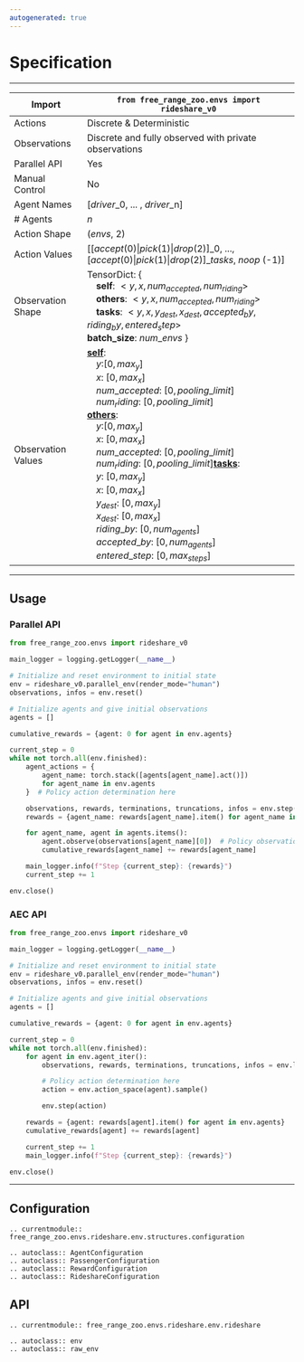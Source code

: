 ```yaml
---
autogenerated: true
---
```


# Specification

---

| Import             | `from free_range_zoo.envs import rideshare_v0`                                                                                                                                                                                                                                                                                                                                                                                                                                                                                                                                                                             |
| ------------------ | -------------------------------------------------------------------------------------------------------------------------------------------------------------------------------------------------------------------------------------------------------------------------------------------------------------------------------------------------------------------------------------------------------------------------------------------------------------------------------------------------------------------------------------------------------------------------------------------------------------------------- |
| Actions            | Discrete & Deterministic                                                                                                                                                                                                                                                                                                                                                                                                                                                                                                                                                                                                   |
| Observations       | Discrete and fully observed with private observations                                                                                                                                                                                                                                                                                                                                                                                                                                                                                                                                                                      |
| Parallel API       | Yes                                                                                                                                                                                                                                                                                                                                                                                                                                                                                                                                                                                                                        |
| Manual Control     | No                                                                                                                                                                                                                                                                                                                                                                                                                                                                                                                                                                                                                         |
| Agent Names        | [$driver$_0, ... , $driver$_n]                                                                                                                                                                                                                                                                                                                                                                                                                                                                                                                                                                                             |
| # Agents           | $n$                                                                                                                                                                                                                                                                                                                                                                                                                                                                                                                                                                                                                        |
| Action Shape       | ($envs$, 2)                                                                                                                                                                                                                                                                                                                                                                                                                                                                                                                                                                                                                |
| Action Values      | [$[accept (0)\|pick (1)\|drop (2)]\_0$, ..., $[accept (0)\|pick (1)\|drop (2)]\_{tasks}$, $noop$ (-1)]                                                                                                                                                                                                                                                                                                                                                                                                                                                                                                                     |
| Observation Shape  | TensorDict: { <br>&emsp;**self**: $<y, x, num_{accepted}, num_{riding}>$<br>&emsp;**others**: $<y, x, num_{accepted}, num_{riding}>$<br>&emsp;**tasks**: $<y, x, y_{dest}, x_{dest}, accepted_by, riding_by, entered_step>$ <br> **batch_size**: $num\_envs$ }                                                                                                                                                                                                                                                                                                                                                             |
| Observation Values | <u>**self**</u>:<br>&emsp;$y$:$[0, max_y]$<br>&emsp;$x$: $[0, max_x]$<br>&emsp;$num\_accepted$: $[0, pooling\_limit]$<br>&emsp;$num_riding$: $[0, pooling\_limit]$<br><u>**others**</u>:<br>&emsp;$y$:$[0, max_y]$<br>&emsp;$x$: $[0, max_x]$<br>&emsp;$num\_accepted$: $[0, pooling\_limit]$<br>&emsp;$num_riding$: $[0, pooling\_limit]$<u>**tasks**</u>:<br>&emsp;$y$: $[0, max_y]$<br>&emsp;$x$: $[0, max_x]$<br>&emsp;$y_{dest}$: $[0, max_y]$<br>&emsp;$x_{dest}$: $[0, max_x]$<br>&emsp;$riding\_by$: $[0, num_{agents}]$<br>&emsp;$accepted\_by$: $[0, num_{agents}]$<br>&emsp;$entered\_step$: $[0, max_{steps}]$ |

---

## Usage

### Parallel API
```python
from free_range_zoo.envs import rideshare_v0

main_logger = logging.getLogger(__name__)

# Initialize and reset environment to initial state
env = rideshare_v0.parallel_env(render_mode="human")
observations, infos = env.reset()

# Initialize agents and give initial observations
agents = []

cumulative_rewards = {agent: 0 for agent in env.agents}

current_step = 0
while not torch.all(env.finished):
    agent_actions = {
        agent_name: torch.stack([agents[agent_name].act()])
        for agent_name in env.agents
    }  # Policy action determination here

    observations, rewards, terminations, truncations, infos = env.step(agent_actions)
    rewards = {agent_name: rewards[agent_name].item() for agent_name in env.agents}

    for agent_name, agent in agents.items():
        agent.observe(observations[agent_name][0])  # Policy observation processing here
        cumulative_rewards[agent_name] += rewards[agent_name]

    main_logger.info(f"Step {current_step}: {rewards}")
    current_step += 1

env.close()
```

### AEC API
```python
from free_range_zoo.envs import rideshare_v0

main_logger = logging.getLogger(__name__)

# Initialize and reset environment to initial state
env = rideshare_v0.parallel_env(render_mode="human")
observations, infos = env.reset()

# Initialize agents and give initial observations
agents = []

cumulative_rewards = {agent: 0 for agent in env.agents}

current_step = 0
while not torch.all(env.finished):
    for agent in env.agent_iter():
        observations, rewards, terminations, truncations, infos = env.last()

        # Policy action determination here
        action = env.action_space(agent).sample()

        env.step(action)

    rewards = {agent: rewards[agent].item() for agent in env.agents}
    cumulative_rewards[agent] += rewards[agent]

    current_step += 1
    main_logger.info(f"Step {current_step}: {rewards}")

env.close()
```

---

## Configuration

```{eval-rst}
.. currentmodule:: free_range_zoo.envs.rideshare.env.structures.configuration

.. autoclass:: AgentConfiguration
.. autoclass:: PassengerConfiguration
.. autoclass:: RewardConfiguration
.. autoclass:: RideshareConfiguration

```

## API

```{eval-rst}
.. currentmodule:: free_range_zoo.envs.rideshare.env.rideshare

.. autoclass:: env
.. autoclass:: raw_env
```
